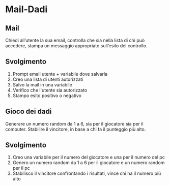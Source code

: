 Mail-Dadi
===
## Mail <br>
Chiedi all’utente la sua email, controlla che sia nella lista di chi può accedere, stampa un messaggio appropriato sull’esito del controllo.
## Svolgimento
1. Prompt email utente + variabile dove salvarla
2. Creo una lista di utenti autorizzati
3. Salvo la mail in una variabile
4. Verifico che l'utente sia autorizzato
5. Stampo esito positivo o negativo





## Gioco dei dadi <br>
Generare un numero random da 1 a 6, sia per il giocatore sia per il computer.
Stabilire il vincitore, in base a chi fa il punteggio più alto.
## Svolgimento
1. Creo una variabile per il numero del giocatore e una per il numero del pc
2. Genero un numero random da 1 a 6 per il giocatore e un numero random per il pc
3. Stabilisco il vincitore confrontando i risultati, vince chi ha il numero più alto